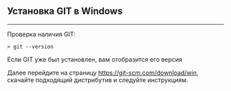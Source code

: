 ## Установка GIT в Windows
---

Проверка наличия GIT:

```powershell=
> git --version
```

Если GIT уже был установлен, вам отобразится его версия

Далее перейдите на страницу https://git-scm.com/download/win,
скачайте подходящий дистрибутив и следуйте инструкциям.